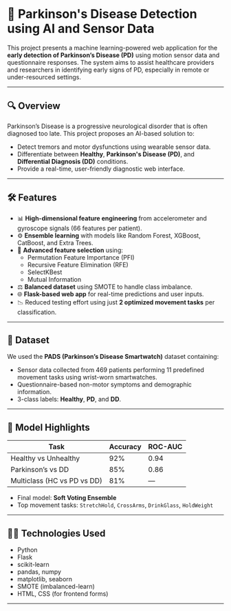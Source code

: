 # 🧠 Parkinson's Disease Detection using AI and Sensor Data

This project presents a machine learning-powered web application for the **early detection of Parkinson’s Disease (PD)** using motion sensor data and questionnaire responses. The system aims to assist healthcare providers and researchers in identifying early signs of PD, especially in remote or under-resourced settings.

---

## 🔍 Overview

Parkinson’s Disease is a progressive neurological disorder that is often diagnosed too late. This project proposes an AI-based solution to:
- Detect tremors and motor dysfunctions using wearable sensor data.
- Differentiate between **Healthy**, **Parkinson's Disease (PD)**, and **Differential Diagnosis (DD)** conditions.
- Provide a real-time, user-friendly diagnostic web interface.

---

## 🛠️ Features

- 📊 **High-dimensional feature engineering** from accelerometer and gyroscope signals (66 features per patient).
- ⚙️ **Ensemble learning** with models like Random Forest, XGBoost, CatBoost, and Extra Trees.
- 🧪 **Advanced feature selection** using:
  - Permutation Feature Importance (PFI)
  - Recursive Feature Elimination (RFE)
  - SelectKBest
  - Mutual Information
- ⚖️ **Balanced dataset** using SMOTE to handle class imbalance.
- 🌐 **Flask-based web app** for real-time predictions and user inputs.
- 📉 Reduced testing effort using just **2 optimized movement tasks** per classification.

---

## 🧬 Dataset

We used the **PADS (Parkinson’s Disease Smartwatch)** dataset containing:
- Sensor data collected from 469 patients performing 11 predefined movement tasks using wrist-worn smartwatches.
- Questionnaire-based non-motor symptoms and demographic information.
- 3-class labels: **Healthy**, **PD**, and **DD**.

---

## 🚀 Model Highlights

| Task                         | Accuracy | ROC-AUC |
|-----------------------------|----------|---------|
| Healthy vs Unhealthy        | 92%      | 0.94    |
| Parkinson’s vs DD           | 85%      | 0.86    |
| Multiclass (HC vs PD vs DD) | 81%      | —       |

- Final model: **Soft Voting Ensemble**
- Top movement tasks: `StretchHold`, `CrossArms`, `DrinkGlass`, `HoldWeight`

---

## 🧑‍💻 Technologies Used

- Python
- Flask
- scikit-learn
- pandas, numpy
- matplotlib, seaborn
- SMOTE (imbalanced-learn)
- HTML, CSS (for frontend forms)

---
